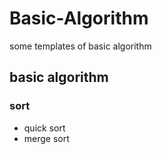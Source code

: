 # Basic-Algorithm
some templates of basic algorithm
## basic algorithm
### sort
- quick sort
- merge sort
